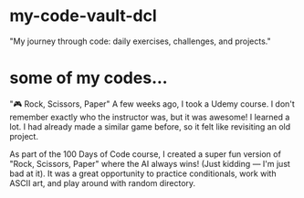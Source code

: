 # my-code-vault-dcl
"My journey through code: daily exercises, challenges, and projects."
# some of my codes...
"🎮 Rock, Scissors, Paper"
A few weeks ago, I took a Udemy course. I don't remember exactly who the instructor was, but it was awesome! I learned a lot. I had already made a similar game before, so it felt like revisiting an old project.

As part of the 100 Days of Code course, I created a super fun version of "Rock, Scissors, Paper" where the AI always wins! (Just kidding — I'm just bad at it). It was a great opportunity to practice conditionals, work with ASCII art, and play around with random directory.


